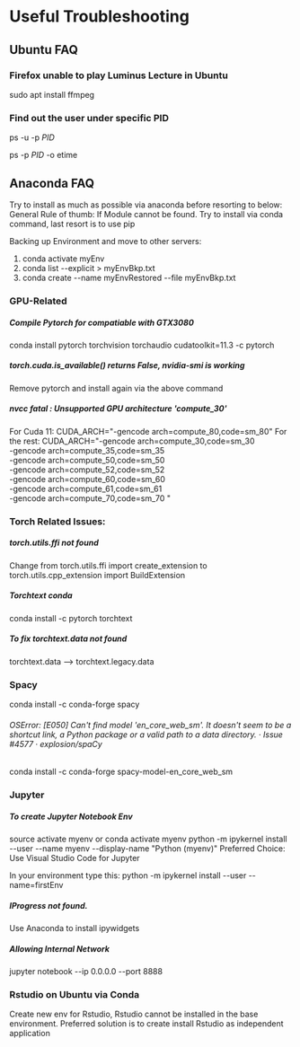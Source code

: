 # Useful Troubleshooting
## Ubuntu FAQ
### Firefox unable to play Luminus Lecture in Ubuntu
sudo apt install ffmpeg
### Find out the user under specific PID
ps -u -p $PID$

ps -p $PID$ -o etime

## Anaconda FAQ
Try to install as much as possible via anaconda before resorting to below:
General Rule of thumb: If Module cannot be found. Try to install via conda command, last resort is to use pip

Backing up Environment and move to other servers:
1. conda activate myEnv
2. conda list --explicit > myEnvBkp.txt
3. conda create --name myEnvRestored --file myEnvBkp.txt

### GPU-Related
##### Compile Pytorch for compatiable with GTX3080
conda install pytorch torchvision torchaudio cudatoolkit=11.3 -c pytorch
##### torch.cuda.is_available() returns False, nvidia-smi is working
Remove pytorch and install again via the above command
##### nvcc fatal : Unsupported GPU architecture 'compute_30'
For Cuda 11:
CUDA_ARCH="-gencode arch=compute_80,code=sm_80"
For the rest:
CUDA_ARCH="-gencode arch=compute_30,code=sm_30 \
-gencode arch=compute_35,code=sm_35 \
-gencode arch=compute_50,code=sm_50 \
-gencode arch=compute_52,code=sm_52 \
-gencode arch=compute_60,code=sm_60 \
-gencode arch=compute_61,code=sm_61 \
-gencode arch=compute_70,code=sm_70 "
 
### Torch Related Issues:
##### torch.utils.ffi not found
Change from torch.utils.ffi import create_extension
to torch.utils.cpp_extension import BuildExtension

##### Torchtext conda
conda install -c pytorch torchtext 

##### To fix torchtext.data not found
torchtext.data --> torchtext.legacy.data

### Spacy
conda install -c conda-forge spacy
###### OSError: [E050] Can't find model 'en_core_web_sm'. It doesn't seem to be a shortcut link, a Python package or a valid path to a data directory. · Issue #4577 · explosion/spaCy
conda install -c conda-forge spacy-model-en_core_web_sm 

### Jupyter
##### To create Jupyter Notebook Env
source activate myenv or conda activate myenv
python -m ipykernel install --user --name myenv --display-name "Python (myenv)"
Preferred Choice: Use Visual Studio Code for Jupyter

In your environment type this:
python -m ipykernel install --user --name=firstEnv

##### IProgress not found.
Use Anaconda to install ipywidgets

##### Allowing Internal Network
jupyter notebook --ip 0.0.0.0 --port 8888


### Rstudio on Ubuntu via Conda
Create new env for Rstudio, Rstudio cannot be installed in the base environment. Preferred solution is to create install Rstudio as independent application
